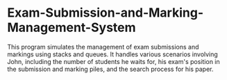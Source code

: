 # Exam-Submission-and-Marking-Management-System
This program simulates the management of exam submissions and markings using stacks and queues. It handles various scenarios involving John, including the number of students he waits for, his exam's position in the submission and marking piles, and the search process for his paper.
